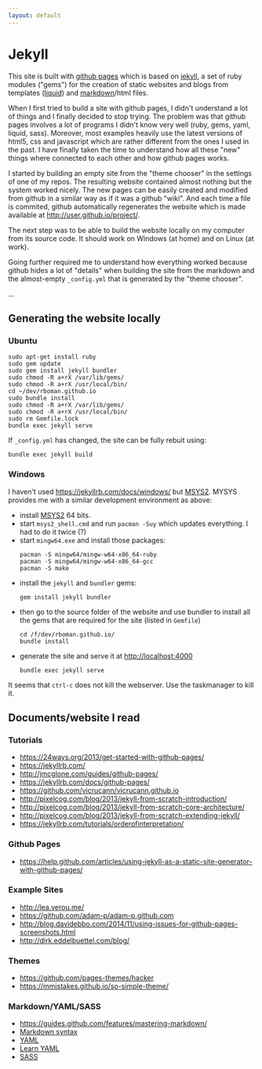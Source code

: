 ```yaml
---
layout: default
---
```


# Jekyll

This site is built with [github pages](https://pages.github.com/) which is based on [jekyll](https://jekyllrb.com/), a set of ruby modules ("gems") for the creation of static websites and blogs from templates ([liquid](https://github.com/Shopify/liquid/wiki)) and [markdown](https://daringfireball.net/projects/markdown/)/html files. 

When I first tried to build a site with github pages, I didn't understand a lot of things and I finally decided to stop trying. The problem was that github pages involves a lot of programs I didn't know very well (ruby, gems, yaml, liquid, sass). Moreover, most examples heavily use the latest versions of html5, css and javascript which are rather different from the ones I used in the past. I have finally taken the time to understand how all these "new" things where connected to each other and how github pages works.

I started by building an empty site from the "theme chooser" in the settings of one of my repos. The resulting website contained almost nothing but the system worked nicely. The new pages can be easily created and modified from github in a similar way as if it was a github "wiki". And each time a file is commited, github automatically regenerates the website which is made available at http://user.github.io/project/.

The next step was to be able to build the website locally on my computer from its source code. It should work on Windows (at home) and on Linux (at work).

Going further required me to understand how everything worked because github hides a lot of "details" when building the site from the markdown and the almost-empty `_config.yml` that is generated by the "theme chooser". 

...

## Generating the website locally

### Ubuntu

```
sudo apt-get install ruby
sudo gem update
sudo gem install jekyll bundler 
sudo chmod -R a+rX /var/lib/gems/
sudo chmod -R a+rX /usr/local/bin/
cd ~/dev/rboman.github.io
sudo bundle install 
sudo chmod -R a+rX /var/lib/gems/
sudo chmod -R a+rX /usr/local/bin/
sudo rm Gemfile.lock
bundle exec jekyll serve
```
If `_config.yml` has changed, the site can be fully rebuit using:
```
bundle exec jekyll build
```

### Windows
I haven't used <https://jekyllrb.com/docs/windows/> but [MSYS2](https://www.msys2.org/). MYSYS provides me with a similar development environment as above:

- install [MSYS2](https://www.msys2.org/) 64 bits.
- start `msys2_shell.cmd` and run `pacman -Suy` which updates everything. I had to do it twice (?)
- start `mingw64.exe` and install those packages:
  ```
  pacman -S mingw64/mingw-w64-x86_64-ruby 
  pacman -S mingw64/mingw-w64-x86_64-gcc  
  pacman -S make                             
  ```
- install the `jekyll` and `bundler` gems:
  ```
  gem install jekyll bundler
  ```
- then go to the source folder of the website and use bundler to install all the gems that are required for the site (listed in `Gemfile`)
  ```
  cd /f/dev/rboman.github.io/
  bundle install  
  ```
- generate the site and serve it at <http://localhost:4000>
  ```
  bundle exec jekyll serve
  ```

It seems that `ctrl-c` does not kill the webserver. Use the taskmanager to kill it.


## Documents/website I read

### Tutorials
* <https://24ways.org/2013/get-started-with-github-pages/>
* <https://jekyllrb.com/>
* <http://jmcglone.com/guides/github-pages/>
* <https://jekyllrb.com/docs/github-pages/>
* <https://github.com/vicrucann/vicrucann.github.io>
* <http://pixelcog.com/blog/2013/jekyll-from-scratch-introduction/>
* <http://pixelcog.com/blog/2013/jekyll-from-scratch-core-architecture/>
* <http://pixelcog.com/blog/2013/jekyll-from-scratch-extending-jekyll/>
* <https://jekyllrb.com/tutorials/orderofinterpretation/>


### Github Pages

* <https://help.github.com/articles/using-jekyll-as-a-static-site-generator-with-github-pages/>

### Example Sites
* <http://lea.verou.me/>
* <https://github.com/adam-p/adam-p.github.com>
* <http://blog.davidebbo.com/2014/11/using-issues-for-github-pages-screenshots.html>
* <http://dirk.eddelbuettel.com/blog/>

### Themes
* <https://github.com/pages-themes/hacker>
* <https://mmistakes.github.io/so-simple-theme/>

### Markdown/YAML/SASS
* <https://guides.github.com/features/mastering-markdown/>
* [Markdown syntax](http://packetlife.net/media/library/16/Markdown.pdf)
* [YAML](https://en.wikipedia.org/wiki/YAML#Basic_components)
* [Learn YAML](https://learnxinyminutes.com/docs/yaml/)
* [SASS](https://sass-lang.com/guide)
